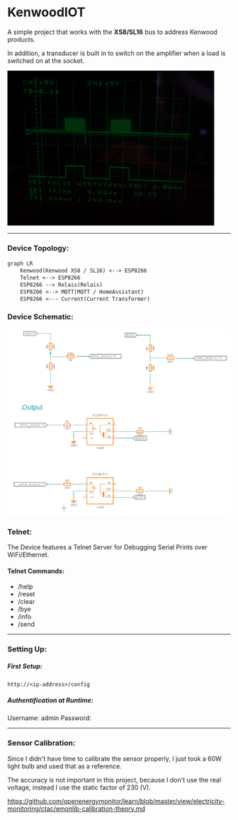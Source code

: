 # KenwoodIOT

A simple project that works with the **XS8/SL16** bus to address Kenwood products.

In addition, a transducer is built in to switch on the amplifier when a load is switched on at the socket.

<img alt="img.png" src="assets/img/bus_screenshot.png" height="350px"/>

---

### Device Topology:

```mermaid
graph LR
    Kenwood(Kenwood XS8 / SL16) <--> ESP8266
    Telnet <--> ESP8266
    ESP8266 --> Relais(Relais)
    ESP8266 <--> MQTT(MQTT / HomeAssistant)
    ESP8266 <--- Current(Current Transformer)
```

### Device Schematic:
![img_1.png](assets/img/schaltplan.png)

### Telnet:

The Device features a Telnet Server for Debugging Serial Prints over WiFi/Ethernet.

#### Telnet Commands:

- /help
- /reset
- /clear
- /bye
- /info
- /send

---

### Setting Up:

##### First Setup:

`http://<ip-address>/config`

##### Authentification at Runtime:

Username: admin
Password: <AP-Passoword>

---

### Sensor Calibration:

Since I didn't have time to calibrate the sensor properly, I just took a 60W light bulb and used that as a reference.

The accuracy is not important in this project, because I don't use the real voltage, instead I use the static factor of
230 (V).

https://github.com/openenergymonitor/learn/blob/master/view/electricity-monitoring/ctac/emonlib-calibration-theory.md